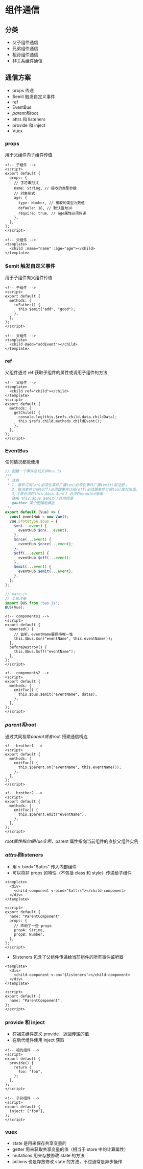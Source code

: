 # 组件通信

## 分类

- 父子组件通信
- 兄弟组件通信
- 祖孙组件通信
- 非关系组件通信

## 通信方案

- props 传递
- $emit 触发自定义事件
- ref
- EventBus
- $parent和$root
- attrs 和 listeners
- provide 和 inject
- Vuex

### props

用于父组件向子组件传值

```vue
<!-- 子组件 -->
<script>
export default {
  props: {
    // 字符串形式
    name: String, // 接收的类型参数
    // 对象形式
    age: {
      type: Number, // 接收的类型为数值
      defaule: 18, // 默认值为18
      require: true, // age属性必须传递
    },
  },
};
</script>
```

```vue
<!-- 父组件 -->
<template>
  <child :name="name" :age="age"></child>
</template>
```

### $emit 触发自定义事件

用于子组件向父组件传值

```vue
<!-- 子组件 -->
<script>
export default {
  methods: {
    toFather() {
      this.$emit("add", "good");
    },
  },
};
</script>
```

```vue
<!-- 父组件 -->
<template>
  <child @add="addEvent"></child>
</template>
```

### ref

父组件通过 ref 获取子组件的属性或调用子组件的方法

```vue
<!-- 父组件 -->
<template>
  <child ref="child"></child>
</template>
<script>
export default {
  methods: {
    getChild() {
      console.log(this.$refs.child.data.childData);
      this.$refs.child.methods.childEvent();
    },
  },
};
</script>
```

### EventBus

任何情况都能使用

```js
// 创建一个事件总线文件bus.js
/**
 * 注意
 * 1，事件订阅(on)必须在事件广播(on)必须在事件广播(emit)前注册；
   2，取消事件订阅(off)必须跟事件订阅(off)必须跟事件订阅(on)成对出现。 
   3,注意必须在this.$bus.$on() 必须在mounted里面
   使用 this.$bus.$emit()其他同理
   @auther 某个肥猪哈麻批
 */
export default (Vue) => {
  const eventHub = new Vue();
  Vue.prototype.$bus = {
    $on(...event) {
      eventHub.$on(...event);
    },
    $once(...event) {
      eventHub.$once(...event);
    },
    $off(...event) {
      eventHub.$off(...event);
    },
    $emit(...event) {
      eventHub.$emit(...event);
    },
  };
};
```

```js
// main.js
// 全局注册
import BUS from "bus.js";
BUS(Vue);
```

```vue
<!-- components1 -->
<script>
export default {
  mounted() {
    // 监听，eventName要保持唯一性
    this.$bus.$on("eventName", this.eventName());
  },
  beforeDestroy() {
    this.$bus.$off("eventName");
  },
};
</script>
```

```vue
<!-- components2 -->
<script>
export default {
  methods: {
    emitFuc() {
      this.$bus.$emit("eventName", datas);
    },
  },
};
</script>
```

### $parent和$root

通过共同祖辈$parent或者$root 搭建通信桥连

```vue
<!-- brother1 -->
<script>
export default {
  methods: {
    emitFuc() {
      this.$parent.on("eventName", this.eventName());
    },
  },
};
</script>
```

```vue
<!-- brother2 -->
<script>
export default {
  methods: {
    emitFuc() {
      this.$parent.emit("eventName");
    },
  },
};
</script>
```

$root属性指向根Vue实例，$parent 属性指向当前组件的直接父组件实例

### $attrs和$listeners

- 用 v-bind="$attrs" 传⼊内部组件
- 可以将非 props 的特性（不包括 class 和 style）传递给子组件

```vue
<template>
  <div>
    <child-component v-bind="$attrs"></child-component>
  </div>
</template>

<script>
export default {
  name: "ParentComponent",
  props: {
    // 声明了一些 props
    propA: String,
    propB: Number,
  },
};
</script>
```

- $listeners 包含了父组件传递给当前组件的所有事件监听器

```vue
<template>
  <div>
    <child-component v-on="$listeners"></child-component>
  </div>
</template>

<script>
export default {
  name: "ParentComponent",
};
</script>
```

### provide 和 inject

- 在祖先组件定义 provide，返回传递的值
- 在后代组件使用 inject 获取

```vue
<!-- 祖先组件 -->
<script>
export default {
  provide() {
    return {
      foo: "foo",
    };
  },
};
</script>
```

```vue
<!-- 子孙组件 -->
<script>
export default {
  inject: ["foo"],
};
</script>
```

### vuex

- state 是用来保存共享变量的
- getter 用来获取共享变量的值（相当于 store 中的计算属性）
- mutations 用来存放修改 state 的方法
- actions 也是存放修改 state 的方法，不过通常是异步操作

